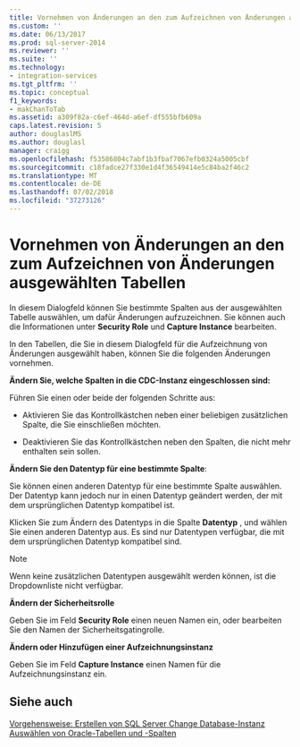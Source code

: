 ```yaml
---
title: Vornehmen von Änderungen an den zum Aufzeichnen von Änderungen ausgewählten Tabellen | Microsoft-Dokumentation
ms.custom: ''
ms.date: 06/13/2017
ms.prod: sql-server-2014
ms.reviewer: ''
ms.suite: ''
ms.technology:
- integration-services
ms.tgt_pltfrm: ''
ms.topic: conceptual
f1_keywords:
- makChanToTab
ms.assetid: a309f82a-c6ef-464d-a6ef-df555bfb609a
caps.latest.revision: 5
author: douglaslMS
ms.author: douglasl
manager: craigg
ms.openlocfilehash: f53586804c7abf1b3fbaf7067efb0324a5005cbf
ms.sourcegitcommit: c18fadce27f330e1d4f36549414e5c84ba2f46c2
ms.translationtype: MT
ms.contentlocale: de-DE
ms.lasthandoff: 07/02/2018
ms.locfileid: "37273126"
---
```

# <a name="make-changes-to-the-tables-selected-for-capturing-changes"></a>Vornehmen von Änderungen an den zum Aufzeichnen von Änderungen ausgewählten Tabellen
  In diesem Dialogfeld können Sie bestimmte Spalten aus der ausgewählten Tabelle auswählen, um dafür Änderungen aufzuzeichnen. Sie können auch die Informationen unter **Security Role** und **Capture Instance** bearbeiten.  
  
 In den Tabellen, die Sie in diesem Dialogfeld für die Aufzeichnung von Änderungen ausgewählt haben, können Sie die folgenden Änderungen vornehmen.  
  
 **Ändern Sie, welche Spalten in die CDC-Instanz eingeschlossen sind:**  
  
 Führen Sie einen oder beide der folgenden Schritte aus:  
  
-   Aktivieren Sie das Kontrollkästchen neben einer beliebigen zusätzlichen Spalte, die Sie einschließen möchten.  
  
-   Deaktivieren Sie das Kontrollkästchen neben den Spalten, die nicht mehr enthalten sein sollen.  
  
 **Ändern Sie den Datentyp für eine bestimmte Spalte**:  
  
 Sie können einen anderen Datentyp für eine bestimmte Spalte auswählen. Der Datentyp kann jedoch nur in einen Datentyp geändert werden, der mit dem ursprünglichen Datentyp kompatibel ist.  
  
 Klicken Sie zum Ändern des Datentyps in die Spalte **Datentyp** , und wählen Sie einen anderen Datentyp aus. Es sind nur Datentypen verfügbar, die mit dem ursprünglichen Datentyp kompatibel sind.  
  
> [!NOTE]  
>  Wenn keine zusätzlichen Datentypen ausgewählt werden können, ist die Dropdownliste nicht verfügbar.  
  
 **Ändern der Sicherheitsrolle**  
  
 Geben Sie im Feld **Security Role** einen neuen Namen ein, oder bearbeiten Sie den Namen der Sicherheitsgatingrolle.  
  
 **Ändern oder Hinzufügen einer Aufzeichnungsinstanz**  
  
 Geben Sie im Feld **Capture Instance** einen Namen für die Aufzeichnungsinstanz ein.  
  
## <a name="see-also"></a>Siehe auch  
 [Vorgehensweise: Erstellen von SQL Server Change Database-Instanz](how-to-create-the-sql-server-change-database-instance.md)   
 [Auswählen von Oracle-Tabellen und -Spalten](select-oracle-tables-and-columns.md)  
  
  
